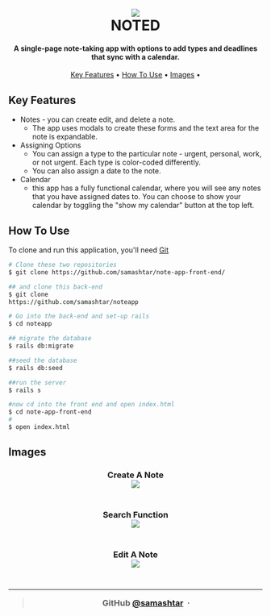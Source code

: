 <h1 align="center">
  <br>
  <img src="../note-app-front-end/assets/main.png" >
  <br>
NOTED  
<br>
</h1>

<h4 align="center">A single-page note-taking app with options to add types and deadlines that sync with a calendar. </h4>

<p align="center">
  <a href="#key-features">Key Features</a> •
  <a href="#how-to-use">How To Use</a> •
  <a href="#images">Images</a> •
</p>

## Key Features

- Notes - you can create edit, and delete a note.
  - The app uses modals to create these forms and the text area for the note is expandable.
- Assigning Options
  - You can assign a type to the particular note - urgent, personal, work, or not urgent. Each type is color-coded differently.
  - You can also assign a date to the note.
- Calendar
  - this app has a fully functional calendar, where you will see any notes that you have assigned dates to. You can choose to show your calendar by toggling the "show my calendar" button at the top left.

## How To Use

To clone and run this application, you'll need [Git](https://git-scm.com)

```bash
# Clone these two repositories
$ git clone https://github.com/samashtar/note-app-front-end/

## and clone this back-end
$ git clone
https://github.com/samashtar/noteapp

# Go into the back-end and set-up rails
$ cd noteapp

## migrate the database
$ rails db:migrate

##seed the database
$ rails db:seed

##run the server
$ rails s

#now cd into the front end and open index.html
$ cd note-app-front-end
#
$ open index.html
```

## Images

<h3 align="center">
Create A Note  <br>
  <img src="../note-app-front-end/assets/newnote.png" >
  <br>
<br>
</h3>
<h3 align="center">

<h3 align="center">
Search Function 
  <br>
  <img src="../note-app-front-end/assets/search.png" >
  <br>
<br>
</h3>

<h3 align="center">
Edit A Note  <br>
  <img src="../note-app-front-end/assets/edit.png" >
  <br>
<br>
</h3>
<h3 align="center">

---

> GitHub [@samashtar](https://github.com/samashtar/) &nbsp;&middot;&nbsp;
